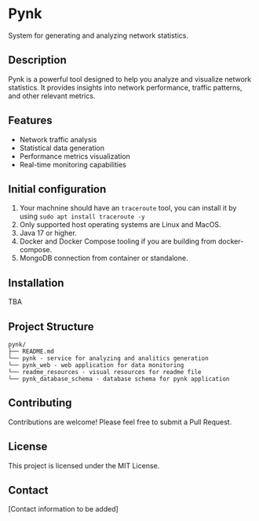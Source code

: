 # Pynk

System for generating and analyzing network statistics.

## Description

Pynk is a powerful tool designed to help you analyze and visualize network statistics. It provides insights into network performance, traffic patterns, and other relevant metrics.

## Features

- Network traffic analysis
- Statistical data generation
- Performance metrics visualization
- Real-time monitoring capabilities

## Initial configuration
1. Your machnine should have an `traceroute` tool, you can install it by using `sudo apt install traceroute -y`
2. Only supported host operating systems are Linux and MacOS.
3. Java 17 or higher.
4. Docker and Docker Compose tooling if you are building from docker-compose.
5. MongoDB connection from container or standalone.
## Installation

TBA

## Project Structure

```
pynk/
├── README.md
└── pynk - service for analyzing and analitics generation
└── pynk_web - web application for data monitoring
└── readme_resources - visual resources for readme file
└── pynk_database_schema - database schema for pynk application
```

## Contributing

Contributions are welcome! Please feel free to submit a Pull Request.

## License

This project is licensed under the MIT License.


## Contact

[Contact information to be added]
